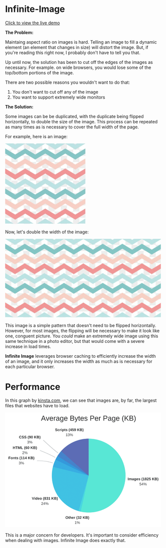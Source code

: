 # Infinite-Image

[Click to view the live demo](https://jacobjanak.github.io/Infinite-Image/)

**The Problem:**

Maintaing aspect ratio on images is hard. Telling an image to fill a dynamic element (an element that changes in size) will distort the image. But, if you're reading this right now, I probably don't have to tell you that.

Up until now, the solution has been to cut off the edges of the images as necessary. For example. on wide browsers, you would lose some of the top/bottom portions of the image.

There are two possible reasons you wouldn't want to do that:
1. You don't want to cut off any of the image
2. You want to support extremely wide monitors

**The Solution:**

Some images can be be duplicated, with the duplicate being flipped horizontally, to double the size of the image. This process can be repeated as many times as is necessary to cover the full width of the page.

For example, here is an image:

![Pattern](images/pattern.jpg)

Now, let's double the width of the image:

![Same pattern but doubled](images/pattern2.jpg)

This image is a simple pattern that doesn't need to be flipped horizontally. However, for most images, the flipping will be necessary to make it look like one, conguent picture. You *could* make an extremely wide image using this same technique in a photo editor, but that would come with a severe increase in load times.

**Infinite Image** leverages browser caching to efficiently increase the width of an image, and it only increases the width as much as is necessary for each particular browser.

# Performance

In this graph by [kinsta.com](https://www.kinsta.com), we can see that images are, by far, the largest files that websites have to load.

![Graph from Kinsta.com](images/graph.png)

This is a major concern for developers. It's important to consider efficiency when dealing with images. Infinite Image does exactly that.

